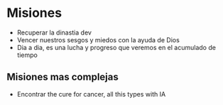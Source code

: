 # Misiones
 * Recuperar la dinastia dev
 * Vencer nuestros sesgos y miedos con la ayuda de Dios
 * Dia a dia, es una lucha y progreso que veremos en el acumulado de tiempo

## Misiones mas complejas
 * Encontrar the cure for cancer, all this types with IA